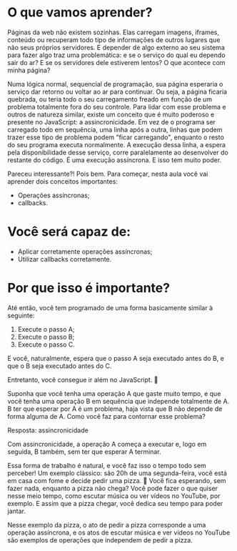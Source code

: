 # O que vamos aprender?
Páginas da web não existem sozinhas. Elas carregam imagens, iframes, conteúdo ou recuperam todo tipo de informações de outros lugares que não seus próprios servidores. E depender de algo externo ao seu sistema para fazer algo traz uma problemática: e se o serviço do qual eu dependo sair do ar? E se os servidores dele estiverem lentos? O que acontece com minha página?

Numa lógica normal, sequencial de programação, sua página esperaria o serviço dar retorno ou voltar ao ar para continuar. Ou seja, a página ficaria quebrada, ou teria todo o seu carregamento freado em função de um problema totalmente fora do seu controle. Para lidar com esse problema e outros de natureza similar, existe um conceito que é muito poderoso e presente no JavaScript: a assincronicidade. Em vez de o programa ser carregado todo em sequência, uma linha após a outra, linhas que podem trazer esse tipo de problema podem "ficar carregando", enquanto o resto do seu programa executa normalmente. A execução dessa linha, a espera pela disponibilidade desse serviço, corre paralelamente ao desenvolver do restante do código. É uma execução assíncrona. E isso tem muito poder.

Pareceu interessante?! Pois bem. Para começar, nesta aula você vai aprender dois conceitos importantes:
- Operações assíncronas;
- callbacks.

# Você será capaz de:
- Aplicar corretamente operações assíncronas;
- Utilizar callbacks corretamente.

# Por que isso é importante?
Até então, você tem programado de uma forma basicamente similar à seguinte:
1. Execute o passo A;
2. Execute o passo B;
3. Execute o passo C.

E você, naturalmente, espera que o passo A seja executado antes do B, e que o B seja executado antes do C.

Entretanto, você consegue ir além no JavaScript. 🚀

Suponha que você tenha uma operação A que gaste muito tempo, e que você tenha uma operação B em sequência que independe totalmente de A. B ter que esperar por A é um problema, haja vista que B não depende de forma alguma de A. Como você faz para contornar esse problema?

Resposta: assincronicidade

Com assincronicidade, a operação A começa a executar e, logo em seguida, B também, sem ter que esperar A terminar.

Essa forma de trabalho é natural, e você faz isso o tempo todo sem perceber! Um exemplo clássico: são 20h de uma segunda-feira, você está em casa com fome e decide pedir uma pizza. 🍕 Você fica esperando, sem fazer nada, enquanto a pizza não chega? Você pode fazer o que quiser nesse meio tempo, como escutar música ou ver vídeos no YouTube, por exemplo. E assim que a pizza chegar, você dedica seu tempo para poder jantar.

Nesse exemplo da pizza, o ato de pedir a pizza corresponde a uma operação assíncrona, e os atos de escutar música e ver vídeos no YouTube são exemplos de operações que independem de pedir a pizza.